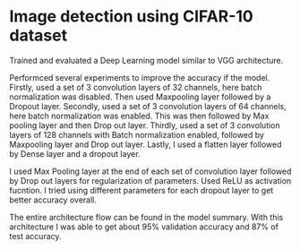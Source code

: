# Image detection using CIFAR-10 dataset
Trained and evaluated a Deep Learning model similar to VGG architecture. 

Performced several experiments to improve the accuracy if the model. 
Firstly, used a set of 3 convolution layers of 32 channels, here batch normalization was disabled. Then used Maxpooling layer followed by a Dropout layer.
Secondly, used a set of 3 convolution layers of 64 channels, here batch normalization was enabled. This was then followed by Max pooling layer and then Drop out layer.
Thirdly, used a set of 3 convolution layers of 128 channels with Batch normalization enabled, followed by Maxpooling layer and Drop out layer.
Lastly, I used a flatten layer followed by Dense layer and a dropout layer.

I used Max Pooling layer at the end of each set of convolution layer followed by Drop out layers for regularization of parameters. Used ReLU as activation fucntion. I tried using different parameters for each dropout layer to get better accuracy overall.

The entire architecture flow can be found in the model summary. With this architecture I was able to get about 95% validation accuracy and 87% of test accuracy.

